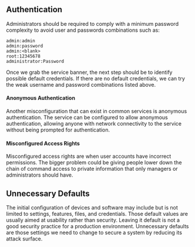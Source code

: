 ## Authentication
Administrators should be required to comply with a minimum password complexity to avoid user and passwords combinations such as:

```shell-session
admin:admin
admin:password
admin:<blank>
root:12345678
administrator:Password
```

Once we grab the service banner, the next step should be to identify possible default credentials. If there are no default credentials, we can try the weak username and password combinations listed above.

#### Anonymous Authentication

Another misconfiguration that can exist in common services is anonymous authentication. The service can be configured to allow anonymous authentication, allowing anyone with network connectivity to the service without being prompted for authentication.

#### Misconfigured Access Rights
Misconfigured access rights are when user accounts have incorrect permissions. The bigger problem could be giving people lower down the chain of command access to private information that only managers or administrators should have.

## Unnecessary Defaults
The initial configuration of devices and software may include but is not limited to settings, features, files, and credentials. Those default values are usually aimed at usability rather than security. Leaving it default is not a good security practice for a production environment. Unnecessary defaults are those settings we need to change to secure a system by reducing its attack surface.